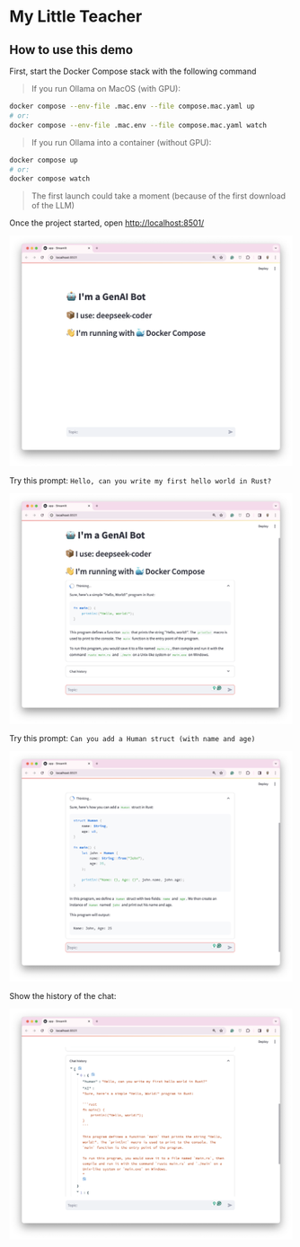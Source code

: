 # My Little Teacher

## How to use this demo

First, start the Docker Compose stack with the following command

> If you run Ollama on MacOS (with GPU):
```bash
docker compose --env-file .mac.env --file compose.mac.yaml up
# or:
docker compose --env-file .mac.env --file compose.mac.yaml watch
```

> If you run Ollama into a container (without GPU):
```bash
docker compose up
# or:
docker compose watch
```

> The first launch could take a moment (because of the first download of the LLM)

Once the project started, open [http://localhost:8501/](http://localhost:8501/)

![01-chat-bot.png](./imgs/01-chat-bot.png)

Try this prompt: `Hello, can you write my first hello world in Rust?`

![02-chat-bot.png](./imgs/02-chat-bot.png)

Try this prompt: `Can you add a Human struct (with name and age)`

![03-chat-bot.png](./imgs/03-chat-bot.png)

Show the history of the chat:

![04-chat-bot.png](./imgs/04-chat-bot.png)
